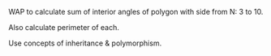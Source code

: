 WAP to calculate sum of interior angles of polygon with side from N: 3 to 10.

Also calculate perimeter of each.

Use concepts of inheritance & polymorphism.
